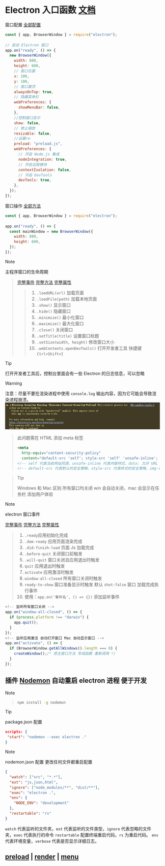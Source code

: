 # Electron 入口函数 [文档](https://www.electronjs.org/zh/docs/latest/tutorial/tutorial-first-app#%E5%AF%BC%E5%85%A5%E6%A8%A1%E5%9D%97)

窗口配置 [全部配置](https://www.electronjs.org/zh/docs/latest/api/base-window#实例方法)

```javascript
const { app, BrowserWindow } = require("electron");

// 启动 Electron 窗口
app.on("ready", () => {
  new BrowserWindow({
    width: 800,
    height: 600,
    // 窗口位置
    x: 100,
    y: 100,
    // 窗口置顶
    alwaysOnTop: true,
    // 隐藏菜单栏
    webPreferences: {
      showMenuBar: false,
    },
    //控制窗口显示
    show: false,
    // 禁止缩放
    resizable: false,
    //设置re
    preload: "preload.js",
    webPreferences: {
      // 开启 Node.js 集成
      nodeIntegration: true,
      // 开启远程模块
      contextIsolation: false,
      // 开启 DevTools
      devTools: true,
    },
  });
});
```

窗口操作 [全部方法](https://www.electronjs.org/zh/docs/latest/api/browser-window#%E7%94%A8%E6%B3%95)

```javascript
const { app, BrowserWindow } = require("electron");

app.on("ready", () => {
  const mainWindow = new BrowserWindow({
    width: 800,
    height: 600,
  });
});
```

> [!NOTE]
> 主程序窗口的生命周期
>
> > [完整事件](https://www.electronjs.org/zh/docs/latest/api/base-window#实例事件) [完整方法](https://www.electronjs.org/zh/docs/latest/api/base-window#实例方法) [完整属性](https://www.electronjs.org/zh/docs/latest/api/base-window#实例属性)
> >
> > > 1. `.loadURL(url)` 加载页面
> > > 2. `.loadFile(path)` 加载本地页面
> > > 3. `.show()` 显示窗口
> > > 4. `.hide()` 隐藏窗口
> > > 5. `.minimize()` 最小化窗口
> > > 6. `.maximize()` 最大化窗口
> > > 7. `.close()` 关闭窗口
> > > 8. `.setTitle(title)` 设置窗口标题
> > > 9. `.setSize(width, height)` 修改窗口大小
> > > 10. `.webContents.openDevTools()` 打开开发者工具 快捷键 `Ctrl+Shift+I`
>
> > [!TIP]
> > 打开开发者工具后，控制台里面会有一些 Electron 的日志信息，可以忽略
>
> > [!WARNING]
> > 注意：尽量不要在渲染进程中使用 `console.log` 输出内容，因为它可能会导致渲染进程崩溃。
> > ![图 0](images/853ed779df2b9b4160556af70025a50a2494f8939d3af5ef6a12b6c6e246c06b.png)
> >
> > > 此问题需在 HTML 添加 meta 标签
> > >
> > > ```html
> > > <meta
> > >   http-equiv="content-security-policy"
> > >   content="default-src 'self'; style-src 'self' 'unsafe-inline'; img-src 'self' data:;" />
> > > <!-- self 代表当前网站同源，unsafe-inline 代表内联样式，data: 允许 URL 引入代表支持任意数据 可添加多个内容安全策略 ; 表示结束  -->
> > > <!-- default-src 代表默认的安全策略，style-src 代表样式的安全策略，img-src 代表图片的安全策略 -->
> > > ```
>
> > > [!TIP]
> > > Windows 和 Mac 区别 所有窗口均关闭 win 会自动关闭，mac 会显示在任务栏 添加用户体验
>
> > [!NOTE]
> > electron 窗口事件
> >
> > [完整事件](https://www.electronjs.org/zh/docs/latest/api/browser-window#实例事件) [完整方法](https://www.electronjs.org/zh/docs/latest/api/browser-window#实例方法) [完整属性](https://www.electronjs.org/zh/docs/latest/api/browser-window#实例属性)
> >
> > > 1. `.ready`应用初始化完成
> > > 2. `.dom-ready` 应用页面渲染完成
> > > 3. `.did-finish-load` 页面 Js 加载完成
> > > 4. `.before-quit` 关闭窗口前触发
> > > 5. `.will-quit` 窗口关闭且应用退出时触发
> > > 6. `quit` 应用退出时触发
> > > 7. `activate` 应用激活时触发
> > > 8. `window-all-closed` 所有窗口关闭时触发
> > > 9. `ready-to-show` 窗口准备显示时触发 默认 `shot:false` 窗口 加载完成执行事件
> > > 10. 使用：`app.on('事件名', () => {})` 添加监听事件
>
> ```javascript
> <!-- 监听所有窗口关闭 -->
> app.on("window-all-closed", () => {
>   if (process.platform !== "darwin") {
>     app.quit();
>   }
> });
> <!-- 监听应用激活 自动打开窗口 Mac 自动显示窗口 -->
> app.on("activate", () => {
>   if (BrowserWindow.getAllWindows().length === 0) {
>     createWindow();/* 把主窗口方法 写成函数 重新调用 */
>   }
> });
> ```

## 插件 [Nodemon](https://nodemon.io/) 自动重启 electron 进程 便于开发

> [!NOTE]
>
> > ```bash
> > npm install -g nodemon
> > ```
>
> > [!TIP]
> > package.json 配置
> >
> > ```json
> > scripts: {
> >  "start": "nodemon --exec electron ."
> > }
> > ```
>
> > [!NOTE]
> > nodemon.json 配置 更改任何文件都重启配置
> >
> > ```json
> > {
> >   "watch": ["src", "*.*"],
> >   "ext": "js,json,html",
> >   "ignore": ["node_modules/**", "dist/**"],
> >   "exec": "electron .",
> >   "env": {
> >     "NODE_ENV": "development"
> >   },
> >   "restartable": "rs"
> > }
> > ```
>
> `watch` 代表监听的文件夹，`ext` 代表监听的文件类型，`ignore` 代表忽略的文件夹，`exec` 代表执行的命令 `restartable` 配置终端重启代码，`rs` 为重启代码。 `env` 代表环境变量，`verbose` 代表是否显示详细日志。

## [preload](Preload.md) | [render](Render.md) | [menu](menu.md)
